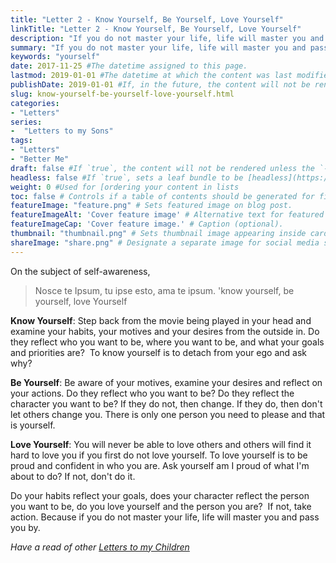 ```yaml
---
title: "Letter 2 - Know Yourself, Be Yourself, Love Yourself"
linkTitle: "Letter 2 - Know Yourself, Be Yourself, Love Yourself"
description: "If you do not master your life, life will master you and pass you by.."
summary: "If you do not master your life, life will master you and pass you by."
keywords: "yourself"
date: 2017-11-25 #The datetime assigned to this page.
lastmod: 2019-01-01 #The datetime at which the content was last modified.
publishDate: 2019-01-01 #If, in the future, the content will not be rendered unless the --buildFuture flag is passed to Hugo.
slug: know-yourself-be-yourself-love-yourself.html
categories:
- "Letters"
series:
-  "Letters to my Sons"
tags:
- "Letters"
- "Better Me"
draft: false #If `true`, the content will not be rendered unless the `--buildDrafts` flag is passed to the `hugo` command.
headless: false #If `true`, sets a leaf bundle to be [headless](https://gohugo.io/content-management/page-bundles/#headless-bundle).
weight: 0 #Used for [ordering your content in lists
toc: false # Controls if a table of contents should be generated for first-level links automatically.
featureImage: "feature.png" # Sets featured image on blog post.
featureImageAlt: 'Cover feature image' # Alternative text for featured image.
featureImageCap: 'Cover feature image.' # Caption (optional).
thumbnail: "thumbnail.png" # Sets thumbnail image appearing inside card on homepage.
shareImage: "share.png" # Designate a separate image for social media sharing.
---
```


On the subject of self-awareness,

> Nosce te Ipsum, tu ipse esto, ama te ipsum. 'know yourself, be yourself, love Yourself

**Know Yourself**: Step back from the movie being played in your head and examine your habits, your motives and your desires from the outside in. Do they reflect who you want to be, where you want to be, and what your goals and priorities are?  To know yourself is to detach from your ego and ask why?

**Be Yourself**: Be aware of your motives, examine your desires and reflect on your actions. Do they reflect who you want to be? Do they reflect the character you want to be? If they do not, then change. If they do, then don't let others change you. There is only one person you need to please and that is yourself.

**Love Yourself**: You will never be able to love others and others will find it hard to love you if you first do not love yourself. To love yourself is to be proud and confident in who you are. Ask yourself am I proud of what I'm about to do? If not, don't do it.

Do your habits reflect your goals, does your character reflect the person you want to be, do you love yourself and the person you are?  If not, take action. Because if you do not master your life, life will master you and pass you by.

*Have a read of other [Letters to my Children](/letters/)*
